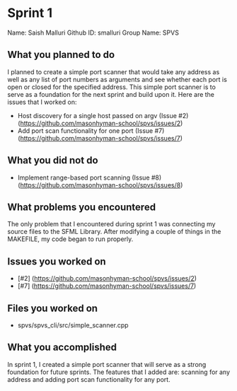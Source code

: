 # Sprint 1

Name: Saish Malluri 
Github ID: smalluri
Group Name: SPVS

## What you planned to do
I planned to create a simple port scanner that would take any address as well as any list of port numbers as arguments and see whether each port is open or closed for the specified address. This simple port scanner is to serve as a foundation for the next sprint and build upon it. Here are the issues that I worked on:

- Host discovery for a single host passed on argv (Issue #2) (https://github.com/masonhyman-school/spvs/issues/2)
- Add port scan functionality for one port (Issue #7) (https://github.com/masonhyman-school/spvs/issues/7)

## What you did not do
- Implement range-based port scanning (Issue #8) (https://github.com/masonhyman-school/spvs/issues/8)

## What problems you encountered
The only problem that I encountered during sprint 1 was connecting my source files to the SFML Library. After modifying a couple of things in the MAKEFILE, my code began to run properly.

## Issues you worked on
- [#2] (https://github.com/masonhyman-school/spvs/issues/2)
- [#7] (https://github.com/masonhyman-school/spvs/issues/7)

## Files you worked on
- spvs/spvs_cli/src/simple_scanner.cpp

## What you accomplished
In sprint 1, I created a simple port scanner that will serve as a strong foundation for future sprints. The features that I added are: scanning for any address and adding port scan functionality for any port.
